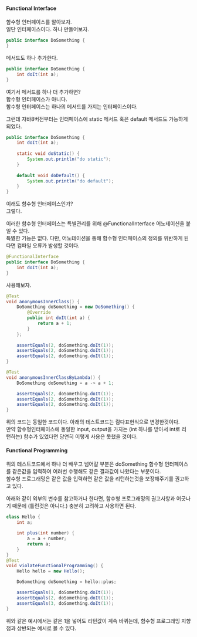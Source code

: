 #### Functional Interface
함수형 인터페이스를 알아보자.  
일단 인터페이스이다. 하나 만들어보자.  

~~~java
public interface DoSomething {
}
~~~

메서드도 하나 추가한다.

~~~java
public interface DoSomething {
    int doIt(int a);
}
~~~

여기서 메서드를 하나 더 추가하면?  
함수형 인터페이스가 아니다.  
함수형 인터페이스는 하나의 메서드를 가지는 인터페이스이다.  

그런데 자바8버전부터는 인터페이스에 static 메서드 혹은 default 메서드도 가능하게 되었다.  

~~~java
public interface DoSomething {
    int doIt(int a);
    
    static void doStatic() {
        System.out.println("do static");
    }
    
    default void doDefault() {
        System.out.println("do default");    
    }
}
~~~

이래도 함수형 인터페이스인가?  
그렇다.

이러한 함수형 인터페이스는 특별관리를 위해 @FunctionalInterface 어노테이션을 붙일 수 있다.  
특볋한 기능은 없다. 다만, 어노테이션을 통해 함수형 인터페이스의 정의를 위반하게 된다면 컴파일 오류가 발생할 것이다.

~~~java
@FunctionalInterface
public interface DoSomething {
    int doIt(int a);
}
~~~

사용해보자.

~~~java
@Test
void anonymousInnerClass() {
    DoSomething doSomething = new DoSomething() {
        @Override
        public int doIt(int a) {
            return a + 1;
        }
    };
    
    assertEquals(2, doSomething.doIt(1));
    assertEquals(2, doSomething.doIt(1));
    assertEquals(2, doSomething.doIt(1));
}

@Test
void anonymousInnerClassByLambda() {
    DoSomething doSomething = a -> a + 1;

    assertEquals(2, doSomething.doIt(1));
    assertEquals(2, doSomething.doIt(1));
    assertEquals(2, doSomething.doIt(1));
}
~~~

위의 코드는 동일한 코드이다. 아래의 테스트코드는 람다표현식으로 변경한것이다.  
만약 함수형인터페이스에 동일한 input, output을 가지는 (int 하나를 받아서 int로 리턴하는) 함수가 있었다면 당연히 이렇게 사용은 못했을 것이다.  

#### Functional Programming
위의 테스트코드에서 하나 더 배우고 넘어갈 부분은 doSomething 함수형 인터페이스를 같은값을 입력하여 여러번 수행해도 같은 결과값이 나왔다는 부분이다.  
함수형 프로그래밍은 같은 값을 입력하면 같은 값을 리턴하는것을 보장해주기를 권고하고 있다.  

아래와 같이 외부의 변수를 참고하거나 한다면, 함수형 프로그래밍의 권고사항과 어긋나기 때문에 (틀린것은 아니다.) 충분히 고려하고 사용하면 된다.

~~~java
class Hello {
    int a;

    int plus(int number) {
        a = a + number;
        return a;
    }
}
@Test
void violateFunctionalProgramming() {
    Hello hello = new Hello();

    DoSomething doSomething = hello::plus;

    assertEquals(1, doSomething.doIt(1));
    assertEquals(2, doSomething.doIt(1));
    assertEquals(3, doSomething.doIt(1));
}
~~~

위와 같은 예시에서는 같은 1을 넣어도 리턴값이 계속 바뀌는데, 함수형 프로그래밍 지향점과 상반되는 예시로 볼 수 있다.